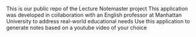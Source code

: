 This is our public repo of the Lecture Notemaster project 
This application was developed in collaboration with an English professor at Manhattan University to address real-world educational needs
Use this application to generate notes based on a youtube video of your choice
